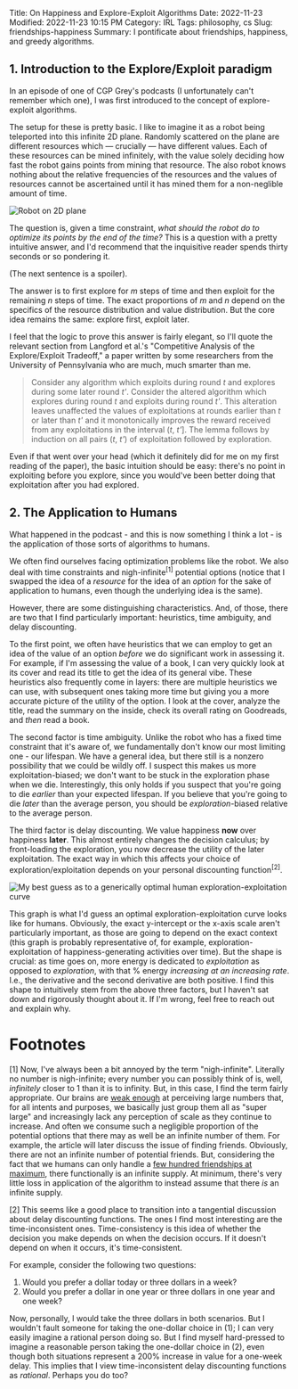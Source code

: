 Title: On Happiness and Explore-Exploit Algorithms
Date: 2022-11-23
Modified: 2022-11-23 10:15 PM
Category: IRL
Tags: philosophy, cs
Slug: friendships-happiness
Summary: I pontificate about friendships, happiness, and greedy algorithms.

## 1. Introduction to the Explore/Exploit paradigm

In an episode of one of CGP Grey's podcasts (I unfortunately can't remember which one), I was first introduced to the concept of explore-exploit algorithms.

The setup for these is pretty basic. I like to imagine it as a robot being teleported into this infinite 2D plane. Randomly scattered on the plane are different resources which — crucially — have different values. Each of these resources can be mined infinitely, with the value solely deciding how fast the robot gains points from mining that resource. The also robot knows nothing about the relative frequencies of the resources and the values of resources cannot be ascertained until it has mined them for a non-neglible amount of time.

![Robot on 2D plane]({static}/images/friendships-happiness/robot.png)

The question is, given a time constraint, *what should the robot do to optimize its points by the end of the time?* This is a question with a pretty intuitive answer, and I'd recommend that the inquisitive reader spends thirty seconds or so pondering it.

(The next sentence is a spoiler).

The answer is to first explore for *m* steps of time and then exploit for the remaining *n* steps of time. The exact proportions of *m* and *n* depend on the specifics of the resource distribution and value distribution. But the core idea remains the same: explore first, exploit later.

I feel that the logic to prove this answer is fairly elegant, so I'll quote the relevant section from Langford et al.'s "Competitive Analysis of the Explore/Exploit Tradeoff," a paper written by some researchers from the University of Pennsylvania who are much, much smarter than me. 

> Consider any algorithm which exploits during round *t* and explores during some later round *t'*.
> Consider the altered algorithm which explores during round *t* and exploits during round *t'*.
> This alteration leaves unaffected the values of exploitations at rounds earlier than *t* or later than *t'*
> and it monotonically improves the reward received from any exploitations in the interval (*t*, *t'*].
> The lemma follows by induction on all pairs (*t*, *t'*) of exploitation followed by exploration.

Even if that went over your head (which it definitely did for me on my first reading of the paper), the basic intuition should be easy: there's no point in exploiting before you explore, since you would've been better doing that exploitation after you had explored.

## 2. The Application to Humans

What happened in the podcast - and this is now something I think a lot - is the application of those sorts of algorithms to humans.

We often find ourselves facing optimization problems like the robot. We also deal with time constraints and nigh-infinite<sup>[1]</sup> potential options (notice that I swapped the idea of a *resource* for the idea of an *option* for the sake of application to humans, even though the underlying idea is the same). 

However, there are some distinguishing characteristics. And, of those, there are two that I find particularly important: heuristics, time ambiguity, and delay discounting.

To the first point, we often have heuristics that we can employ to get an idea of the value of an option *before* we do significant work in assessing it. For example, if I'm assessing the value of a book, I can very quickly look at its cover and read its title to get the idea of its general vibe. These heuristics also frequently come in layers: there are multiple heuristics we can use, with subsequent ones taking more time but giving you a more accurate picture of the utility of the option. I look at the cover, analyze the title, read the summary on the inside, check its overall rating on Goodreads, and *then* read a book. 

The second factor is time ambiguity. Unlike the robot who has a fixed time constraint that it's aware of, we fundamentally don't know our most limiting one - our lifespan. We have a general idea, but there still is a nonzero possibility that we could be wildly off. I suspect this makes us more exploitation-biased; we don't want to be stuck in the exploration phase when we die. Interestingly, this only holds if you suspect that you're going to die *earlier* than your expected lifespan. If you believe that you're going to die *later* than the average person, you should be *exploration*-biased relative to the average person.

The third factor is delay discounting. We value happiness **now** over happiness **later**. This almost entirely changes the decision calculus; by front-loading the exploration, you now decrease the utility of the later exploitation. The exact way in which this affects your choice of exploration/exploitation depends on your personal discounting function<sup>[2]</sup>.

![My best guess as to a generically optimal human exploration-exploitation curve]({static}/images/friendships-happiness/optimal.png)

This graph is what I'd guess an optimal exploration-exploitation curve looks like for humans. Obviously, the exact y-intercept or the x-axis scale aren't particularly important, as those are going to depend on the exact context (this graph is probably representative of, for example, exploration-exploitation of happiness-generating activities over time). But the shape is crucial: as time goes on, more energy is dedicated to *exploitation* as opposed to *exploration*, with that % energy *increasing at an increasing rate*. I.e., the derivative and the second derivative are both positive. I find this shape to intuitively stem from the above three factors, but I haven't sat down and rigorously thought about it. If I'm wrong, feel free to reach out and explain why.

<!---

## Friendships

This situation has an obvious correspondence with looking for friends. Much like robots pursuing an infinite amount of potential resources, there are essentially an infinite number of possible friends<sup>[2]</sup>. Each friend has a different value, corresponding to the happiness we gain from being friends with them. And we fundamentally have limited time — our lifespan — to maximize our happiness within.

## Heuristics

Unlike the robot, we have access to a variety of heuristics about the potential value of friends. There are heuristics we implicitly use before even talking to them: analyzing their habits (based on the context in which we meet them), their physical characteristics, their fashion, etc. And there are also heuristics we use during our first conversation with them: observing their humor, their eye contact, their intelligence, their laugh, their way of talking, etc.

So we, unlike the robot, scan ahead. Using the heuristics, we can establish an approximate floor for the value of a friendship; we say to ourselves that we *feel like* we could be friends with them.

But one thing I've realized recently is the problem with using such heuristics: **getting friendships is a problem that can't be solved with greedy algorithms using heuristics**<sup>[3]</sup>. At each instance, I'm best off by finding people who conform to my heuristics (which happens to disproportionately be extroverted nerdy guys), but the aggregate effect of that is having a friend group that's rather unbalanced in terms of interests — an echo chamber of personality. And so the happiness I get from each additional person who conforms decreases (i.e., there is attenuating marginal benefit).

As such, how can we best use the heuristics? One option is to simply disregard the heuristics altogether and make a conscious choice to attempt to befriend people equally. Another is to try to attenuate the importance of the heuristics over time. I find both of these pretty hard to implement personally, though.

## Network Effects

Besides our ability to use heuristics, there's also the presence of network effects; it's easier to become friends with someone if you are friends with their friends. 

So, from a certain perspective, the value a friend encapsulates *also* includes the value of the potential friends you could make by being friends with them.

From a consequentialist standpoint, there's no real problem with this mindset of being friends with someone because of their network; they gain a friend and you gain a friend, so everyone is better off. From their perspective, there is no difference between you being a friend for the sake of the happiness you gain from hanging out with *them specifically* versus you being a friend for the sake of the happiness you gain from hanging out with them *and* their network. In either instance, your incentives lead you to treat them like a close friend.

Still, viewing friends as a means instead of an end feels a bit morally suspect to me. In both instances, you evaluate friends based on the happiness they bring you; you (probably) wouldn't be friends with someone who, on net, makes you less happy. But including their network in that calculation feels strange, even though, rationally, you should.

I don't really know how to resolve this. Optimally, we'd incorporate the value of people's networks into our calculations of friendship, but that obviously seems a bit morally repugnant. The reconciliation is thus left as an exercise for the reader.

## Stickiness

Unlike the robot who can losslessly switch between resources, we have a certain stickiness with respect to friends. We form emotional attachments, and there are societal pressures to stick with them. 

After all, we find it difficult to leave friends who even make us on-net unhappy. It would be infinitely harder to leave friends that make us happy but *don't make us as happy as we could be with other friends*, even though that opportunity cost is a real cost of being friends with them. Combined with the fact that we have network effects, this implies that 
-->

# Footnotes
[1] Now, I've always been a bit annoyed by the term "nigh-infinite". Literally no number is nigh-infinite; every number you can possibly think of is, well, *infinitely* closer to 1 than it is to infinity. But, in this case, I find the term fairly appropriate. Our brains are [weak enough](https://theconversation.com/brains-are-bad-at-big-numbers-making-it-impossible-to-grasp-what-a-million-covid-19-deaths-really-means-179081) at perceiving large numbers that, for all intents and purposes, we basically just group them all as "super large" and increasingly lack any perception of scale as they continue to increase. And often we consume such a negligible proportion of the potential options that there may as well be an infinite number of them. For example, the article will later discuss the issue of finding friends. Obviously, there are not an infinite number of potential friends. But, considering the fact that we humans can only handle a [few hundred friendships at maximum](https://en.wikipedia.org/wiki/Dunbar%27s_number), there functionally is an infinite supply. At minimum, there's very little loss in application of the algorithm to instead assume that there *is* an infinite supply.

[2] This seems like a good place to transition into a tangential discussion about delay discounting functions. The ones I find most interesting are the time-inconsistent ones. Time-consistency is this idea of whether the decision you make depends on when the decision occurs. If it doesn't depend on when it occurs, it's time-consistent.

For example, consider the following two questions:
1. Would you prefer a dollar today or three dollars in a week?
2. Would you prefer a dollar in one year or three dollars in one year and one week?

Now, personally, I would take the three dollars in both scenarios. But I wouldn't fault someone for taking the one-dollar choice in (1); I can very easily imagine a rational person doing so. But I find myself hard-pressed to imagine a reasonable person taking the one-dollar choice in (2), even though both situations represent a 200% increase in value for a one-week delay. This implies that I view time-inconsistent delay discounting functions as *rational*. Perhaps you do too?